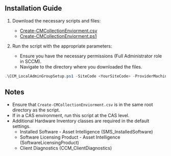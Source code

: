 ## Installation Guide

1. Download the necessary scripts and files:
   - [Create-CMCollectionEnviorment.csv](link-to-zip-file)
   - [Create-CMCollectionEnviorment.ps1](link-to-zip-file)

3. Run the script with the appropriate parameters:
   - Ensure you have the necessary permissions (Full Administrator role in SCCM).
   - Navigate to the directory where you downloaded the files.
   
```powershell
.\CCM_LocalAdminGroupSetup.ps1 -SiteCode <YourSiteCode> -ProviderMachineName <YourProviderMachineName>
```
## Notes
- Ensure that `Create-CMCollectionEnviorment.csv` is in the same root directory as the script.
- If in a CAS environment, run this script at the CAS level.
- Additional Hardware Inventory classes are required in the default settings.
    - Installed Software - Asset Intelligence (SMS_InstalledSoftware) 
    - Software Licensing Product - Asset Intelligence (SoftwareLicensingProduct)
    - Client Diagnostics (CCM_ClientDiagnostics) 
